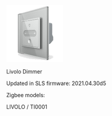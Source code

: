 ![icon](icon.png)

Livolo Dimmer


Updated in SLS firmware: 2021.04.30d5


Zigbee models:

LIVOLO / TI0001
